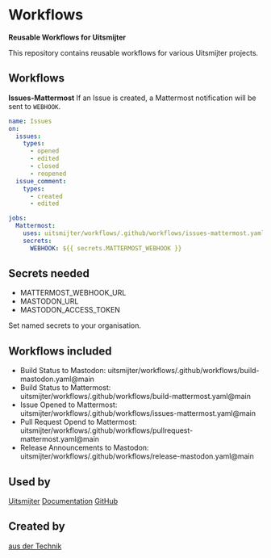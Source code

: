 # Workflows
**Reusable Workflows for Uitsmijter**

This repository contains reusable workflows for various Uitsmijter projects.

## Workflows
**Issues-Mattermost**
If an Issue is created, a Mattermost notification will be sent to `WEBHOOK`.
```yaml
name: Issues
on:
  issues:
    types:
      - opened
      - edited
      - closed
      - reopened
  issue_comment:
    types:
      - created
      - edited

jobs:
  Mattermost:
    uses: uitsmijter/workflows/.github/workflows/issues-mattermost.yaml@main
    secrets:
      WEBHOOK: ${{ secrets.MATTERMOST_WEBHOOK }}
```

## Secrets needed
- MATTERMOST_WEBHOOK_URL
- MASTODON_URL
- MASTODON_ACCESS_TOKEN

Set named secrets to your organisation.

## Workflows included
- Build Status to Mastodon: uitsmijter/workflows/.github/workflows/build-mastodon.yaml@main
- Build Status to Mattermost: uitsmijter/workflows/.github/workflows/build-mattermost.yaml@main
- Issue Opened to Mattermost: uitsmijter/workflows/.github/workflows/issues-mattermost.yaml@main
- Pull Request Opend to Mattermost: uitsmijter/workflows/.github/workflows/pullrequest-mattermost.yaml@main
- Release Announcements to Mastodon: uitsmijter/workflows/.github/workflows/release-mastodon.yaml@main

## Used by
[Uitsmijter](https://uitsmijter.io)
[Documentation](https://docs.uitsmijter.io)
[GitHub](https://github.com/uitsmijter/)

## Created by
[aus der Technik](https://ausdertechnik.de)
